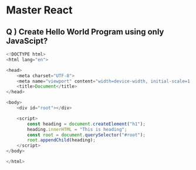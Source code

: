 # Master React

## Q ) Create Hello World Program using only JavaScipt?
```js
<!DOCTYPE html>
<html lang="en">

<head>
    <meta charset="UTF-8">
    <meta name="viewport" content="width=device-width, initial-scale=1.0">
    <title>Document</title>
</head>

<body>
    <div id="root"></div>

    <script>
        const heading = document.createElement("h1");
        heading.innerHTML = "This is heading";
        const root = document.querySelector("#root");
        root.appendChild(heading);
    </script>
</body>

</html>
```
